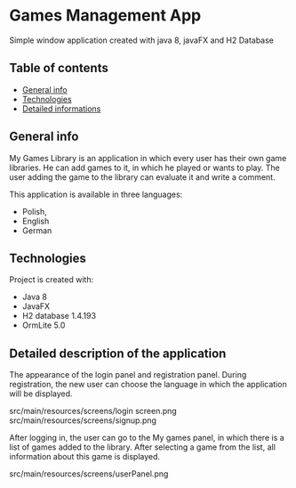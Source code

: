 # Games Management App
Simple window application created with java 8, javaFX and H2 Database


## Table of contents
* [General info](#general-info)
* [Technologies](#technologies)
* [Detailed informations](#detailed-description-of-the-application)

## General info
My Games Library is an application in which every user has their own game libraries.
He can add games to it, in which he played or wants to play.
The user adding the game to the library can evaluate it and write a comment.

This application is available in three languages:
* Polish,
* English
* German


## Technologies
Project is created with:
* Java 8
* JavaFX
* H2 database 1.4.193
* OrmLite 5.0


## Detailed description of the application

The appearance of the login panel and registration panel.
During registration, the new user can choose the language in which the application will be displayed.

src/main/resources/screens/login screen.png
src/main/resources/screens/signup.png

After logging in, the user can go to the My games panel, in which there is a list of games added to the library.
After selecting a game from the list, all information about this game is displayed.

src/main/resources/screens/userPanel.png